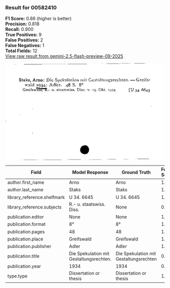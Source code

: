### Result for 00582410
**F1 Score:** 0.86 (higher is better)<br>**Precision:** 0.818<br>**Recall:** 0.900<br>**True Positives:** 9<br>**False Positives:** 2<br>**False Negatives:** 1<br>**Total Fields:** 12<br>[View raw result from gemini-2.5-flash-preview-09-2025](https://github.com/RISE-UNIBAS/humanities_data_benchmark/blob/main/results/2025-10-01/T0224/request_T0224_00582410.json)

<img src="https://github.com/RISE-UNIBAS/humanities_data_benchmark/blob/main/benchmarks/zettelkatalog/images/00582410.jpg?raw=true" alt="00582410" width="600px">

| Field | Model Response | Ground Truth | Fuzzy Score | Match |
|-------|----------------|--------------|-------------|-------|
| author.first_name | Arno | Arno | 1.000 | ✅ |
| author.last_name | Staks | Staks | 1.000 | ✅ |
| library_reference.shelfmark | U 34. 6645 | U 34. 6645 | 1.000 | ✅ |
| library_reference.subjects | R.- u. staatswiss. Diss. | None | 0.000 | ❌ |
| publication.editor | None | None | 1.000 | ✅ |
| publication.format | 8° | 8° | 1.000 | ✅ |
| publication.pages | 48 | 48 | 1.000 | ✅ |
| publication.place | Greifswald | Greifswald | 1.000 | ✅ |
| publication.publisher | Adler | Adler | 1.000 | ✅ |
| publication.title | Die Spekulation mit Gestaltungsrechten. | Die Spekulation mit Gestaltungsrechten | 0.987 | ✅ |
| publication.year | 1934 | 1934 | 0.000 | ❌ |
| type.type | Dissertation or thesis | Dissertation or thesis | 1.000 | ✅ |
